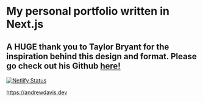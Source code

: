 # My personal portfolio written in Next.js

## A HUGE thank you to Taylor Bryant for the inspiration behind this design and format.  Please go check out his Github [here!](https://github.com/taylorbryant)

[![Netlify Status](https://api.netlify.com/api/v1/badges/277f8033-bc29-4ea2-9257-b9bafc43f38c/deploy-status)](https://app.netlify.com/sites/v3-next-portfolio/deploys)


https://andrewdavis.dev
